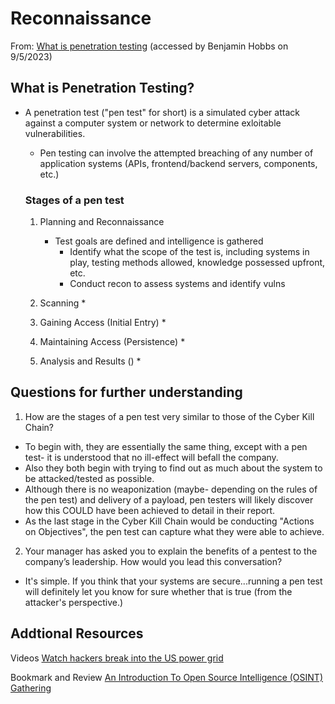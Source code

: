# Reconnaissance
From: [What is penetration testing](https://www.imperva.com/learn/application-security/penetration-testing/) (accessed by Benjamin Hobbs on 9/5/2023)

## What is Penetration Testing?

 * A penetration test ("pen test" for short) is a simulated cyber attack against a computer system or network to determine exloitable vulnerabilities.
   * Pen testing can involve the attempted breaching of any number of application systems (APIs, frontend/backend servers, components, etc.)

   ### Stages of a pen test

   1. Planning and Reconnaissance
      * Test goals are defined and intelligence is gathered
         * Identify what the scope of the test is, including systems in play, testing methods allowed, knowledge possessed upfront, etc.
         * Conduct recon to assess systems and identify vulns

   2. Scanning
      * 

   3. Gaining Access (Initial Entry)
      * 
 
   4. Maintaining Access (Persistence)
      * 

   5. Analysis and Results ()
      * 



## Questions for further understanding
1. How are the stages of a pen test very similar to those of the Cyber Kill Chain?
  * To begin with, they are essentially the same thing, except with a pen test- it is understood that no ill-effect will befall the company.
  * Also they both begin with trying to find out as much about the system to be attacked/tested as possible. 
  * Although there is no weaponization (maybe- depending on the rules of the pen test) and delivery of a payload, pen testers will likely discover how this COULD have been achieved to detail in their report.
  * As the last stage in the Cyber Kill Chain would be conducting "Actions on Objectives", the pen test can capture what they were able to achieve.
2. Your manager has asked you to explain the benefits of a pentest to the company’s leadership. How would you lead this conversation?
  * It's simple. If you think that your systems are secure...running a pen test will definitely let you know for sure whether that is true (from the attacker's perspective.)

## Addtional Resources
Videos
[Watch hackers break into the US power grid](https://www.youtube.com/watch?v=pL9q2lOZ1Fw)

Bookmark and Review
[An Introduction To Open Source Intelligence (OSINT) Gathering](https://www.secjuice.com/introduction-to-open-source-intelligence-osint/)